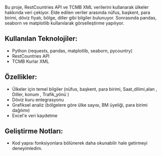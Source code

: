 Bu proje, RestCountries API ve TCMB XML verilerini kullanarak ülkeler hakkında veri çekiyor. 
Elde edilen veriler arasında nüfus, başkent, para birimi, döviz fiyatı, bölge, diller gibi bilgiler bulunuyor. 
Sonrasında pandas, seaborn ve matplotlib kullanılarak görselleştirme yapılıyor.

## Kullanılan Teknolojiler:
- Python (requests, pandas, matplotlib, seaborn, pycountry)
- RestCountries API
- TCMB Kurlar XML

## Özellikler:
- Ülkeler için temel bilgiler (nüfus, başkent, para birimi, Saat_dilimi,alan , Diller, konum , Trafik_yönü )
- Döviz kuru entegrasyonu
- Grafiksel analiz (bölgelere göre ülke sayısı, BM üyeliği, para birimi dağılımı)
- Excel'e veri kaydetme

## Geliştirme Notları:
- Kod yapısı fonksiyonlara bölünerek daha okunabilir hale getirmeyi deneyimledim.
